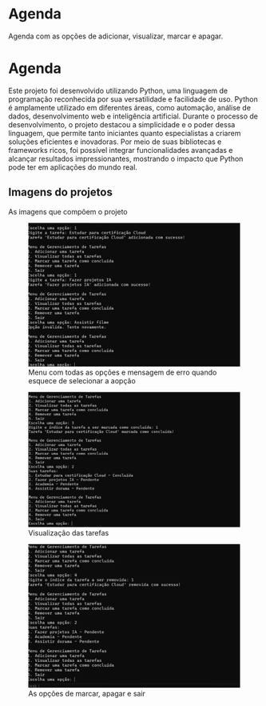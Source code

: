 # Agenda
Agenda com as opções de adicionar, visualizar, marcar e apagar. 
<title>Projeto</title>
       </head>
    </body>
    <body>
    <h1>Agenda</h1>
   <p>Este projeto foi desenvolvido utilizando Python, uma linguagem de programação reconhecida por sua versatilidade e facilidade de uso. Python é amplamente utilizado em diferentes áreas, como automação, análise de dados, desenvolvimento web e inteligência artificial. Durante o processo de desenvolvimento, o projeto destacou a simplicidade e o poder dessa linguagem, que permite tanto iniciantes quanto especialistas a criarem soluções eficientes e inovadoras. Por meio de suas bibliotecas e frameworks ricos, foi possível integrar funcionalidades avançadas e alcançar resultados impressionantes, mostrando o impacto que Python pode ter em aplicações do mundo real.</p>
        <h2>Imagens do projetos</h2>
          <p>As imagens que compõem o projeto</p>
  <figure>
<img src="https://raw.githubusercontent.com/sbr-rodrigues/Agenda/refs/heads/main/Agenda%20(1).png" alt="Menu com as opção"></a>
<figcaption>Menu com todas as opções e mensagem de erro quando esquece de selecionar a aopção</figcaption>
   </figure>
 <figure>
   <img src="https://raw.githubusercontent.com/sbr-rodrigues/Agenda/refs/heads/main/Agenda%20(2).png" alt="Visualização das tarefas"></a>
    <figcaption>Visualização das tarefas</figcaption>
      </figure>
       <figure>
         <img src="https://raw.githubusercontent.com/sbr-rodrigues/Agenda/refs/heads/main/Agenda%20(3).png" alt="As opções de marcar e apagar"></a>
 <figcaption>As opções de marcar, apagar e sair</figcaption>
    </figure>
    </body>
    </html>
